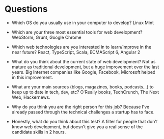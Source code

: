 # Questions


* Which OS do you usually use in your computer to develop?
Linux Mint



* Which are your three most essential tools for web development?
WebStorm, Grunt, Google Chrome



* Which web technologies are you interested in to learn/improve in the near future?
React, TypeScript, Scala, ECMAScript 6, Angular 2



* What do you think about the current state of web development?
Not as mature as traditional development, but a huge improvement over the last years. Big Internet companies like Google,
Facebook, Microsoft helped in this improvement.



* What are your main sources (blogs, magazines, books, podcasts...) to keep up to date in tech, dev, etc?
O'Really books, TechCrunch, The Next Web, Hackernews.



* Why do you think you are the right person for this job?
Because I've already passed through the technical challenges a startup has to face.



* Honestly, what do you think about this test?
A filter for people that don't know web development, but doesn't give you a real sense of the candidate skills in 2 hours.